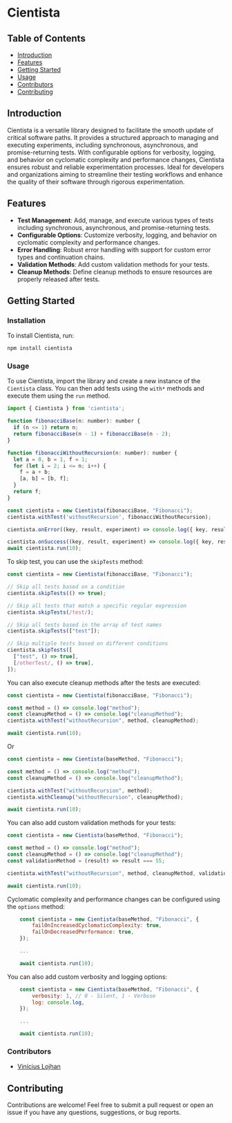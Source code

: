 # Cientista

## Table of Contents

- [Introduction](#introduction)
- [Features](#features)
- [Getting Started](#getting-started)
- [Usage](#usage)
- [Contributors](#contributors)
- [Contributing](#contributing)

## Introduction

Cientista is a versatile library designed to facilitate the smooth update of critical software paths. It provides a structured approach to managing and executing experiments, including synchronous, asynchronous, and promise-returning tests. With configurable options for verbosity, logging, and behavior on cyclomatic complexity and performance changes, Cientista ensures robust and reliable experimentation processes. Ideal for developers and organizations aiming to streamline their testing workflows and enhance the quality of their software through rigorous experimentation.

## Features

- **Test Management**: Add, manage, and execute various types of tests including synchronous, asynchronous, and promise-returning tests.
- **Configurable Options**: Customize verbosity, logging, and behavior on cyclomatic complexity and performance changes.
- **Error Handling**: Robust error handling with support for custom error types and continuation chains.
- **Validation Methods**: Add custom validation methods for your tests.
- **Cleanup Methods**: Define cleanup methods to ensure resources are properly released after tests.

## Getting Started

### Installation

To install Cientista, run:

```bash
npm install cientista
```

### Usage

To use Cientista, import the library and create a new instance of the `Cientista` class. You can then add tests using the `with*` methods and execute them using the `run` method.

```javascript
import { Cientista } from 'cientista';

function fibonacciBase(n: number): number {
  if (n <= 1) return n;
  return fibonacciBase(n - 1) + fibonacciBase(n - 2);
}

function fibonacciWithoutRecursion(n: number): number {
  let a = 0, b = 1, f = 1;
  for (let i = 2; i <= n; i++) {
    f = a + b;
    [a, b] = [b, f];
  }
  return f;
}

const cientista = new Cientista(fibonacciBase, "Fibonacci");
cientista.withTest('withoutRecursion', fibonacciWithoutRecursion);

cientista.onError((key, result, experiment) => console.log({ key, result, experiment }));

cientista.onSuccess((key, result, experiment) => console.log({ key, result, experiment }));
await cientista.run(10);
```

To skip test, you can use the `skipTests` method:

```javascript
const cientista = new Cientista(fibonacciBase, "Fibonacci");

// Skip all tests based on a condition
cientista.skipTests(() => true);

// Skip all tests that match a specific regular expression
cientista.skipTests(/test/);

// Skip all tests based in the array of test names
cientista.skipTests(["test"]);

// Skip multiple tests based on different conditions
cientista.skipTests([
  ["test", () => true],
  [/otherTest/, () => true],
]);
```

You can also execute cleanup methods after the tests are executed:

```javascript
const cientista = new Cientista(fibonacciBase, "Fibonacci");

const method = () => console.log("method");
const cleanupMethod = () => console.log("cleanupMethod");
cientista.withTest("withoutRecursion", method, cleanupMethod);

await cientista.run(10);
```

Or

```javascript
const cientista = new Cientista(baseMethod, "Fibonacci");

const method = () => console.log("method");
const cleanupMethod = () => console.log("cleanupMethod");

cientista.withTest("withoutRecursion", method);
cientista.withCleanup("withoutRecursion", cleanupMethod);

await cientista.run(10);
```

You can also add custom validation methods for your tests:

```javascript
const cientista = new Cientista(baseMethod, "Fibonacci");

const method = () => console.log("method");
const cleanupMethod = () => console.log("cleanupMethod");
const validationMethod = (result) => result === 55;

cientista.withTest("withoutRecursion", method, cleanupMethod, validationMethod);

await cientista.run(10);
```

Cyclomatic complexity and performance changes can be configured using the `options` method:

```javascript
    const cientista = new Cientista(baseMethod, "Fibonacci", {
        failOnIncreasedCyclomaticComplexity: true,
        failOnDecreasedPerformance: true,
    });

    ...

    await cientista.run(10);
```

You can also add custom verbosity and logging options:

```javascript
    const cientista = new Cientista(baseMethod, "Fibonacci", {
        verbosity: 1, // 0 - Silent, 1 - Verbose
        log: console.log,
    });

    ...

    await cientista.run(10);
```

### Contributors

- [Vinícius Lojhan](https://github.com/Lojhan)

## Contributing

Contributions are welcome! Feel free to submit a pull request or open an issue if you have any questions, suggestions, or bug reports.
